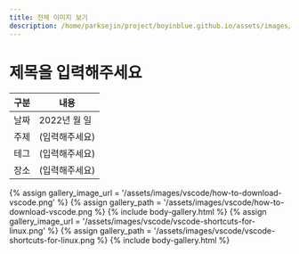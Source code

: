 ```yaml
---
title: 전체 이미지 보기
description: /home/parksejin/project/boyinblue.github.io/assets/images/vscode
---
```



제목을 입력해주세요
===


|구분|내용|
|---|---|
|날짜|2022년 월 일|
|주제|(입력해주세요)|
|테그|(입력해주세요)|
|장소|(입력해주세요)|


{% assign gallery_image_url = '/assets/images/vscode/how-to-download-vscode.png' %}
{% assign gallery_path = '/assets/images/vscode/how-to-download-vscode.png %}
{% include body-gallery.html %}
{% assign gallery_image_url = '/assets/images/vscode/vscode-shortcuts-for-linux.png' %}
{% assign gallery_path = '/assets/images/vscode/vscode-shortcuts-for-linux.png %}
{% include body-gallery.html %}
